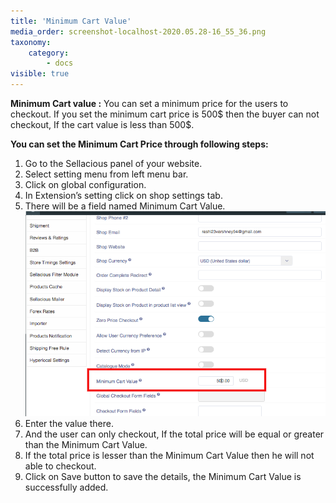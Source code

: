 ```yaml
---
title: 'Minimum Cart Value'
media_order: screenshot-localhost-2020.05.28-16_55_36.png
taxonomy:
    category:
        - docs
visible: true
---
```


**Minimum Cart value :**  You can set a minimum price for the users to checkout. If you set the minimum cart price is 500$ then the buyer can not checkout, If the cart value is less than 500$.

**You can set the Minimum Cart Price through following steps:**

1. Go to the Sellacious panel of your website.
2. Select setting menu from left menu bar.
3. Click on global configuration.
4. In Extension’s setting click on shop settings tab.
5. There will be a field named Minimum Cart Value.![](screenshot-localhost-2020.05.28-16_55_36.png)
6. Enter the value there.
7. And the user can only checkout, If the total price will be equal or greater than the Minimum Cart Value.
8. If the total price is lesser than the Minimum Cart Value then he will not able to checkout.
9. Click on Save button to save the details, the Minimum Cart Value is successfully added.

